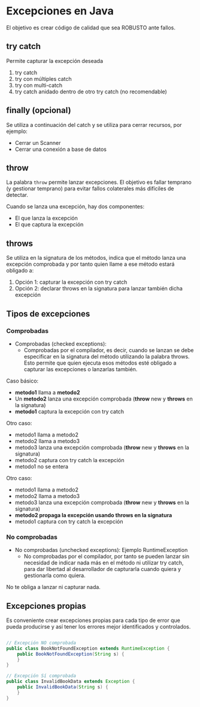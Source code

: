 
# Excepciones en Java

El objetivo es crear código de calidad que sea ROBUSTO ante fallos.

## try catch

Permite capturar la excepción deseada

1. try catch
2. try con múltiples catch
3. try con multi-catch
4. try catch anidado dentro de otro try catch (no recomendable)

## finally (opcional)

Se utiliza a continuación del catch y se utiliza para cerrar recursos, por ejemplo:

* Cerrar un Scanner
* Cerrar una conexión a base de datos

## throw

La palabra ``throw`` permite lanzar excepciones. El objetivo es fallar temprano (y gestionar temprano) para evitar fallos colaterales más difíciles de detectar.

Cuando se lanza una excepción, hay dos componentes:
* El que lanza la excepción
* El que captura la excepción

## throws

Se utiliza en la signatura de los métodos, indica que el método lanza una excepción comprobada y por tanto quien llame a ese método estará obligado a: 
1. Opción 1: capturar la excepción con try catch
2. Opción 2: declarar throws en la signatura para lanzar también dicha excepción

## Tipos de excepciones

### Comprobadas
* Comprobadas (checked exceptions): 
	* Comprobadas por el compilador, es decir, cuando se lanzan se debe especificar en la signatura del método utilizando la palabra throws. Esto permite que quien ejecuta esos métodos esté obligado a capturar las excepciones o lanzarlas también.

Caso básico:
* **metodo1** llama a **metodo2**
* Un **metodo2** lanza una excepción comprobada (**throw** new y **throws** en la signatura)
* **metodo1** captura la excepción con try catch

Otro caso:

* metodo1 llama a metodo2
* metodo2 llama a metodo3
* metodo3 lanza una excepción comprobada (**throw** new y **throws** en la signatura)
* metodo2 captura con try catch la excepción
* metodo1 no se entera

Otro caso:

* metodo1 llama a metodo2
* metodo2 llama a metodo3
* metodo3 lanza una excepción comprobada (**throw** new y **throws** en la signatura)
* **metodo2 propaga la excepción usando throws en la signatura**
* metodo1 captura con try catch la excepción


### No comprobadas
* No comprobadas (unchecked exceptions): Ejemplo RuntimeException
	* No comprobadas por el compilador, por tanto se pueden lanzar sin necesidad de indicar nada más en el método ni utilizar try catch, para dar libertad al desarrollador de capturarla cuando quiera y gestionarla como quiera.

No te obliga a lanzar ni capturar nada.


## Excepciones propias

Es conveniente crear excepciones propias para cada tipo de error que pueda producirse y así tener los errores mejor identificados y controlados.

```java

// Excepción NO comprobada
public class BookNotFoundException extends RuntimeException {  
    public BookNotFoundException(String s) {  
    }
}

// Excepción Sí comprobada
public class InvalidBookData extends Exception {  
    public InvalidBookData(String s) {  
    }
}
```


